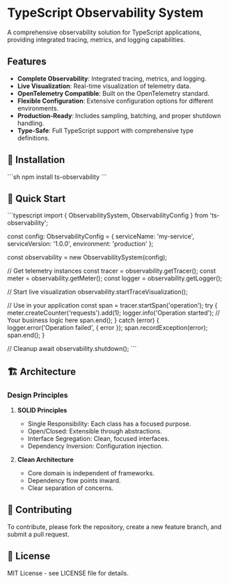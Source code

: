 # TypeScript Observability System

A comprehensive observability solution for TypeScript applications, providing integrated tracing, metrics, and logging capabilities.

## Features

- **Complete Observability**: Integrated tracing, metrics, and logging.
- **Live Visualization**: Real-time visualization of telemetry data.
- **OpenTelemetry Compatible**: Built on the OpenTelemetry standard.
- **Flexible Configuration**: Extensive configuration options for different environments.
- **Production-Ready**: Includes sampling, batching, and proper shutdown handling.
- **Type-Safe**: Full TypeScript support with comprehensive type definitions.

## 🚀 Installation

\`\`\`sh
npm install ts-observability
\`\`\`

## 📘 Quick Start

\`\`\`typescript
import { ObservabilitySystem, ObservabilityConfig } from 'ts-observability';

const config: ObservabilityConfig = {
serviceName: 'my-service',
serviceVersion: '1.0.0',
environment: 'production'
};

const observability = new ObservabilitySystem(config);

// Get telemetry instances
const tracer = observability.getTracer();
const meter = observability.getMeter();
const logger = observability.getLogger();

// Start live visualization
observability.startTraceVisualization();

// Use in your application
const span = tracer.startSpan('operation');
try {
meter.createCounter('requests').add(1);
logger.info('Operation started');
// Your business logic here
span.end();
} catch (error) {
logger.error('Operation failed', { error });
span.recordException(error);
span.end();
}

// Cleanup
await observability.shutdown();
\`\`\`

## 🏗️ Architecture

### Design Principles

1. **SOLID Principles**

   - Single Responsibility: Each class has a focused purpose.
   - Open/Closed: Extensible through abstractions.
   - Interface Segregation: Clean, focused interfaces.
   - Dependency Inversion: Configuration injection.

2. **Clean Architecture**
   - Core domain is independent of frameworks.
   - Dependency flow points inward.
   - Clear separation of concerns.

## 🤝 Contributing

To contribute, please fork the repository, create a new feature branch, and submit a pull request.

## 📄 License

MIT License - see LICENSE file for details.
